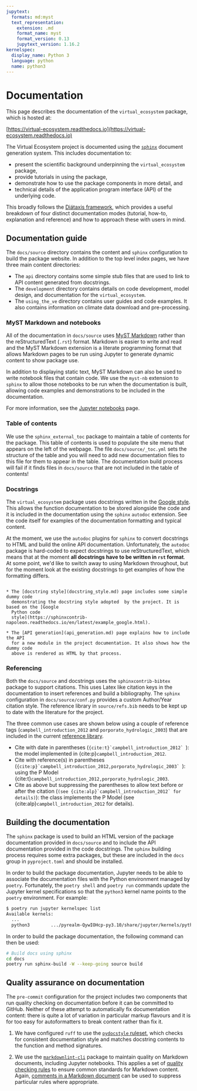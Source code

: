 ```yaml
---
jupytext:
  formats: md:myst
  text_representation:
    extension: .md
    format_name: myst
    format_version: 0.13
    jupytext_version: 1.16.2
kernelspec:
  display_name: Python 3
  language: python
  name: python3
---
```


# Documentation

This page describes the documentation of the `virtual_ecosystem` package, which is
hosted at:

[https://virtual-ecosystem.readthedocs.io](https://virtual-ecosystem.readthedocs.io)

The Virtual Ecosystem project is documented using the
[`sphinx`](https://www.sphinx-doc.org/en/master/) document generation system. This
includes documentation to:

* present the scientific background underpinning the `virtual_ecosystem` package,
* provide tutorials in using the package,
* demonstrate how to use the package components in more detail, and
* technical details of the application program interface (API) of the underlying code.

This broadly follows the [Diátaxis framework](https://diataxis.fr/), which
provides a useful breakdown of four distinct documentation modes (tutorial, how-to,
explanation and reference) and how to approach these with users in mind.

## Documentation guide

The `docs/source` directory contains the content and `sphinx` configuration to build the
package website. In addition to the top level index pages, we have three main content
directories:

* The `api` directory contains some simple stub files that are used to link to API
content generated from docstrings.
* The `development` directory contains details on code development, model design, and
documentation for the `virtual_ecosystem`.
* The `using_the_ve` directory contains user guides and code examples. It also contains
information on climate data download and pre-processing.

### MyST Markdown and notebooks

All of the documentation in `docs/source` uses [MyST
Markdown](https://myst-parser.readthedocs.io/en/latest/) rather than the
reStructuredText (`.rst`) format. Markdown is easier to write and read and the MyST
Markdown extension is a literate programming format that allows Markdown pages to be run
using Jupyter to generate dynamic content to show package use.

In addition to displaying static text, MyST Markdown can also be used to write notebook
files that contain code. We use the `myst-nb` extension to `sphinx` to allow those
notebooks to be run when the documentation is built, allowing code examples and
demonstrations to be included in the documentation.

For more information, see the [Jupyter notebooks](./jupyter_notebooks.md) page.

### Table of contents

We use the `sphinx_external_toc` package to maintain a table of contents for the
package. This table of contents is used to populate the site menu that appears on the
left of the webpage. The file `docs/source/_toc.yml` sets the structure of the table and
you will need to add new documentation files to this file for them to appear in the table.
The documentation build process will fail if it finds files in `docs/source` that are
not included in the table of contents!

### Docstrings

The `virtual_ecosystem` package uses docstrings written in the [Google
style](https://sphinxcontrib-napoleon.readthedocs.io/en/latest/example_google.html).
This allows the function documentation to be stored alongside the code and it is included
in the documentation using the `sphinx` `autodoc` extension. See the code itself for
examples of the documentation formatting and typical content.

At the moment, we use the `autodoc` plugins for `sphinx` to convert docstrings to HTML
and build the online API documentation. Unfortunately, the `autodoc` package is
hard-coded to expect docstrings to use reStructuredText, which means that at the moment
**all docstrings have to be written in `rst` format**. At some point, we'd like to
switch away to using Markdown throughout, but for the moment look at the existing
docstrings to get examples of how the formatting differs.

```{admonition} More information

* The [docstring style](docstring_style.md) page includes some simple dummy code
  demonstrating the docstring style adopted  by the project. It is based on the [Google
  Python code
  style](https://sphinxcontrib-napoleon.readthedocs.io/en/latest/example_google.html).

* The [API generation](api_generation.md) page explains how to include the API
  for a new module in the project documentation. It also shows how the dummy code
  above is rendered as HTML by that process.
```

### Referencing

Both the `docs/source` and docstrings uses the `sphinxcontrib-bibtex` package to support
citations. This uses Latex like citation keys in the documentation to insert references
and build a bibliography. The `sphinx` configuration in `docs/source/conf.py` provides a
custom Author/Year citation style. The reference library in `source/refs.bib` needs to
be kept up to date with the literature for the project.

The three common use cases are shown below using a couple of reference tags
(`campbell_introduction_2012` and `porporato_hydrologic_2003`) that are included
in the current [reference library](../../bibliography.md).

* Cite with date in parentheses (``{cite:t}`campbell_introduction_2012` ``): the model
  implemented in {cite:p}`campbell_introduction_2012`.
* Cite with reference(s) in parentheses
  (``{cite:p}`campbell_introduction_2012,porporato_hydrologic_2003` ``): using the P
  Model {cite:t}`campbell_introduction_2012,porporato_hydrologic_2003`.
* Cite as above but suppressing the parentheses to allow text before or after the
  citation (``(see {cite:alp}`campbell_introduction_2012` for details)``): the class
  implements the P Model (see {cite:alp}`campbell_introduction_2012` for details).

## Building the documentation

The `sphinx` package is used to build an HTML version of the package documentation
provided in `docs/source` and to include the API documentation provided in the code
docstrings. The `sphinx` building process requires some extra packages, but these are
included in the `docs` group in `pyproject.toml` and should be installed.

In order to build the package documentation, Jupyter needs to be able to associate the
documentation files with the Python environment managed by `poetry`. Fortunately, the
`poetry shell` and `poetry run` commands update the Jupyter kernel specifications so
that the `python3` kernel name points to the `poetry` environment. For example:

```bash
$ poetry run jupyter kernelspec list
Available kernels:
  ...
  python3        .../pyrealm-QywIOHcp-py3.10/share/jupyter/kernels/python3
```

In order to build the package documentation, the following command can then be used:

```bash
# Build docs using sphinx
cd docs
poetry run sphinx-build -W --keep-going source build
```

## Quality assurance on documentation

The `pre-commit` configuration for the project includes two components that run quality
checking on documentation before it can be committed to GitHub. Neither of these attempt
to automatically fix documentation content: there is quite a lot of variation in
particular markup flavours and it is for too easy for autoformatters to break content
rather than fix it.

1. We have configured `ruff` to use the [`pydocstyle`
   ruleset](https://docs.astral.sh/ruff/rules/#pydocstyle-d), which checks for
   consistent documentation style and matches docstring contents to the function and
   method signatures.

1. We use the [`markdownlint-cli`](https://github.com/igorshubovych/markdownlint-cli)
   package to maintain quality on Markdown documents, including Jupyter notebooks. This
   applies a set of [quality checking
   rules](https://github.com/DavidAnson/markdownlint/blob/main/doc/Rules.md) to ensure
   common standards for Markdown content. Again, [comments in a Markdown
   document](https://github.com/DavidAnson/markdownlint#configuration)  can be used to
   suppress particular rules where appropriate.
